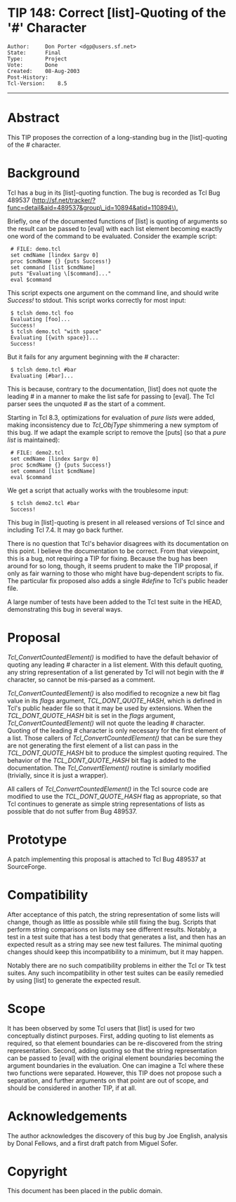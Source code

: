 # TIP 148: Correct [list]-Quoting of the '#' Character
	Author:		Don Porter <dgp@users.sf.net>
	State:		Final
	Type:		Project
	Vote:		Done
	Created:	08-Aug-2003
	Post-History:	
	Tcl-Version:	8.5
-----

# Abstract

This TIP proposes the correction of a long-standing bug in the
[list]-quoting of the _\#_ character.

# Background

Tcl has a bug in its [list]-quoting function.  The bug is recorded
as Tcl Bug 489537
\(<http://sf.net/tracker/?func=detail&aid=489537&group\_id=10894&atid=110894\).>

Briefly, one of the documented functions of [list] is quoting of
arguments so the result can be passed to [eval] with each list
element becoming exactly one word of the command to be evaluated.
Consider the example script:

	 # FILE: demo.tcl
	 set cmdName [lindex $argv 0]
	 proc $cmdName {} {puts Success!}
	 set command [list $cmdName]
	 puts "Evaluating \[$command]..."
	 eval $command

This script expects one argument on the command line, and should write
_Success!_ to stdout.  This script works correctly for most input:

	 $ tclsh demo.tcl foo
	 Evaluating [foo]...
	 Success!
	 $ tclsh demo.tcl "with space"
	 Evaluating [{with space}]...
	 Success!

But it fails for any argument beginning with the _\#_ character:

	 $ tclsh demo.tcl #bar
	 Evaluating [#bar]...

This is because, contrary to the documentation, [list] does not
quote the leading _\#_ in a manner to make the list safe for passing
to [eval].  The Tcl parser sees the unquoted _\#_ as the start of a
comment.

Starting in Tcl 8.3, optimizations for evaluation of _pure lists_
were added, making inconsistency due to _Tcl\_ObjType_ shimmering a
new symptom of this bug.  If we adapt the example script to remove the
[puts] \(so that a _pure list_ is maintained\):

	 # FILE: demo2.tcl
	 set cmdName [lindex $argv 0]
	 proc $cmdName {} {puts Success!}
	 set command [list $cmdName]
	 eval $command

We get a script that actually works with the troublesome input:

	 $ tclsh demo2.tcl #bar
	 Success!

This bug in [list]-quoting is present in all released versions of
Tcl since and including Tcl 7.4.  It may go back further.

There is no question that Tcl's behavior disagrees with its
documentation on this point.  I believe the documentation to be
correct.  From that viewpoint, this is a bug, not requiring a TIP for
fixing.  Because the bug has been around for so long, though, it seems
prudent to make the TIP proposal, if only as fair warning to those who
might have bug-dependent scripts to fix.  The particular fix proposed
also adds a single _\#define_ to Tcl's public header file.

A large number of tests have been added to the Tcl test suite in the
HEAD, demonstrating this bug in several ways.

# Proposal

_Tcl\_ConvertCountedElement\(\)_ is modified to have the default
behavior of quoting any leading _\#_ character in a list element.
With this default quoting, any string representation of a list
generated by Tcl will not begin with the _\#_ character, so cannot be
mis-parsed as a comment.

_Tcl\_ConvertCountedElement\(\)_ is also modified to recognize a new
bit flag value in its _flags_ argument, _TCL\_DONT\_QUOTE\_HASH_,
which is defined in Tcl's public header file so that it may be used by
extensions.  When the _TCL\_DONT\_QUOTE\_HASH_ bit is set in the
_flags_ argument, _Tcl\_ConvertCountedElement\(\)_ will not quote the
leading _\#_ character.  Quoting of the leading _\#_ character is
only necessary for the first element of a list.  Those callers of
_Tcl\_ConvertCountedElement\(\)_ that can be sure they are not
generating the first element of a list can pass in the
_TCL\_DONT\_QUOTE\_HASH_ bit to produce the simplest quoting required.
The behavior of the _TCL\_DONT\_QUOTE\_HASH_ bit flag is added to the
documentation.  The _Tcl\_ConvertElement\(\)_ routine is similarly
modified \(trivially, since it is just a wrapper\).

All callers of _Tcl\_ConvertCountedElement\(\)_ in the Tcl source code
are modified to use the _TCL\_DONT\_QUOTE\_HASH_ flag as appropriate,
so that Tcl continues to generate as simple string representations of
lists as possible that do not suffer from Bug 489537.

# Prototype

A patch implementing this proposal is attached to Tcl Bug 489537 at
SourceForge.

# Compatibility

After acceptance of this patch, the string representation of some
lists will change, though as little as possible while still fixing the
bug.  Scripts that perform string comparisons on lists may see
different results.  Notably, a test in a test suite that has a test
body that generates a list, and then has an expected result as a
string may see new test failures.  The minimal quoting changes should
keep this incompatibility to a minimum, but it may happen.

Notably there are no such compatibility problems in either the Tcl or
Tk test suites.  Any such incompatibility in other test suites can be
easily remedied by using [list] to generate the expected result.

# Scope

It has been observed by some Tcl users that [list] is used for two
conceptually distinct purposes.  First, adding quoting to list
elements as required, so that element boundaries can be re-discovered
from the string representation.  Second, adding quoting so that the
string representation can be passed to [eval] with the original
element boundaries becoming the argument boundaries in the evaluation.
One can imagine a Tcl where these two functions were separated.
However, this TIP does not propose such a separation, and further
arguments on that point are out of scope, and should be considered in
another TIP, if at all.

# Acknowledgements

The author acknowledges the discovery of this bug by Joe English,
analysis by Donal Fellows, and a first draft patch from Miguel Sofer.

# Copyright

This document has been placed in the public domain.

